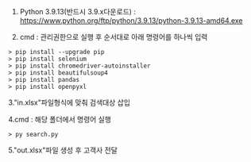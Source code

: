 1. Python 3.9.13(반드시 3.9.x다운로드) : https://www.python.org/ftp/python/3.9.13/python-3.9.13-amd64.exe

2. cmd : 관리권한으로 실행 후 순서대로 아래 명령어를 하나씩 입력
```
> pip install --upgrade pip
> pip install selenium
> pip install chromedriver-autoinstaller
> pip install beautifulsoup4
> pip install pandas
> pip install openpyxl
```
3."in.xlsx"파일형식에 맞춰 검색대상 삽입

4.cmd : 해당 폴더에서 명령어 실행
```
> py search.py
```

5."out.xlsx"파일 생성 후 고객사 전달